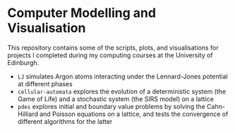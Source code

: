 # Computer Modelling and Visualisation #
This repository contains some of the scripts, plots, and visualisations for projects I completed during my computing courses at the University of Edinburgh.
- `LJ` simulates Argon atoms interacting under the Lennard-Jones potential at different phases
- `cellular-automata` explores the evolution of a deterministic system (the Game of Life) and a stochastic system (the SIRS model) on a lattice
- `pdes` explores initial and boundary value problems by solving the Cahn-Hilliard and Poisson equations on a lattice, and tests the convergence of different algorithms for the latter 
